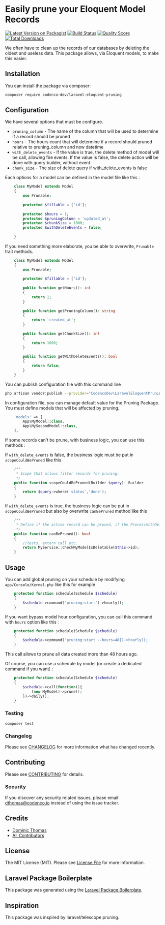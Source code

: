 # Easily prune your Eloquent Model Records

[![Latest Version on Packagist](https://img.shields.io/packagist/v/codenco-dev/laravel-eloquent-pruning.svg?style=flat-square)](https://packagist.org/packages/codenco-dev/laravel-eloquent-pruning)
[![Build Status](https://img.shields.io/travis/codenco-dev/laravel-eloquent-pruning/master.svg?style=flat-square)](https://travis-ci.org/codenco-dev/laravel-eloquent-pruning)
[![Quality Score](https://img.shields.io/scrutinizer/g/codenco-dev/laravel-eloquent-pruning.svg?style=flat-square)](https://scrutinizer-ci.com/g/codenco-dev/laravel-eloquent-pruning)
[![Total Downloads](https://img.shields.io/packagist/dt/codenco-dev/laravel-eloquent-pruning.svg?style=flat-square)](https://packagist.org/packages/codenco-dev/laravel-eloquent-pruning)

We often have to clean up the records of our databases by deleting the oldest and useless data.
This package allows, via Eloquent models, to make this easier.


## Installation

You can install the package via composer:

```bash
composer require codenco-dev/laravel-eloquent-pruning
```

## Configuration

We have several options that must be configure.

+ `pruning_column` - The name of the column that will be used to determine if a record should be pruned
+ `hours` - The hours count that will determine if a record should pruned relative to pruning_column and now datetime
+ `with_delete_events` - If the value is true, the delete method of model will be call, allowing fire events. If the value is false, the delete action will be done with query builder, without event.
+ `chunk_size` - The size of delete query if with_delete_events is false


Each options for a model can be defined in the model file like this : 

 ``` php
     class MyModel extends Model
     {
         use Prunable;
     
         protected $fillable = ['id'];
     
         protected $hours = 1;
         protected $pruningColumn = 'updated_at';
         protected $chunkSize = 1000;
         protected $withDeleteEvents = false;
     
     }
 ```

If you need something more elaborate, you be able to overwrite, `Prunable` trait methods.

``` php
    class MyModel extends Model
    {
        use Prunable;
    
        protected $fillable = ['id'];
    
        public function getHours(): int
        {
            return 1;
        }
    
        public function getPruningColumn(): string
        {
            return 'created_at';
        }
    
        public function getChunkSize(): int
        {
            return 1000;
        }
    
        public function getWithDeleteEvents(): bool
        {
            return false;
        }
    }
```
 
You can publish configuration file with this command line
```bash
php artisan vendor:publish --provider="CodencoDev\LaravelEloquentPruning\LaravelEloquentPruningServiceProvider" --tag="config"
```

In configuration file, you can manage default value for the Pruning Package. 
You must define models that will be affected by pruning.  
 
```php
    'models' => [
        App\MyModel::class,
        App\MySecondModel::class,
    ],
```


If some records can't be prune, with business logic, you can use this methods : 

If `with_delete_events` is false, the business logic must be put in `scopeCouldBePruned` like this

``` php
    /**
     * Scope that allows filter records for pruning.
     */
    public function scopeCouldBePruned(Builder $query): Builder
    {
        return $query->where('status','done');
    }
```

If `with_delete_events` is true, the business logic can be put in `scopeCouldBePruned` but also by overwrite `canBePruned` method like this

``` php
    /**
     * Define if the active record can be pruned, if the ProcessWithDeleteEvents is true.
     */
    public function canBePruned(): bool
    {
        //tests, extern call etc.
        return MyService::checkMyModelIsDeletable($this->id);
    }
```


## Usage

You can add global pruning on your schedule by modifying `app/Console/Kernel.php` like this for example

``` php
    protected function schedule(Schedule $schedule)
    {
        $schedule->command('pruning:start')->hourly();
    }
```

If you want bypass model hour configuration, you can call this command with `hours` option like this : 
``` php
    protected function schedule(Schedule $schedule)
    {
        $schedule->command('pruning:start --hours=48])->hourly();
    }
```
This call allows to prune all data created more than 48 hours ago.


Of course, you can use a schedule by model (or create a dedicated command if you want) : 

``` php
    protected function schedule(Schedule $schedule)
    {
        $schedule->call(function(){
            (new MyModel)->prune();
        })->daily();
    }
```



### Testing

``` bash
composer test
```

### Changelog

Please see [CHANGELOG](CHANGELOG.md) for more information what has changed recently.

## Contributing

Please see [CONTRIBUTING](CONTRIBUTING.md) for details.

### Security

If you discover any security related issues, please email dthomas@codenco.io instead of using the issue tracker.

## Credits

- [Dominic Thomas](https://github.com/codenco-dev)
- [All Contributors](../../contributors)

## License

The MIT License (MIT). Please see [License File](LICENSE.md) for more information.

## Laravel Package Boilerplate

This package was generated using the [Laravel Package Boilerplate](https://laravelpackageboilerplate.com).

## Inspiration
This package was inspired by laravel/telescope pruning. 